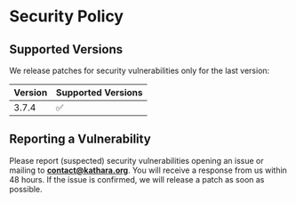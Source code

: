 # Security Policy

## Supported Versions

We release patches for security vulnerabilities only for the last version:

| Version | Supported Versions |
|---------|--------------------|
| 3.7.4   | :white_check_mark: |

## Reporting a Vulnerability

Please report (suspected) security vulnerabilities opening an issue or mailing to
**[contact@kathara.org](mailto:contact@kathara.org)**. You will receive a response from
us within 48 hours. If the issue is confirmed, we will release a patch as soon
as possible.
